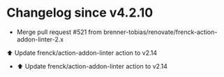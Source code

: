 # Changelog since v4.2.10
- Merge pull request #521 from brenner-tobias/renovate/frenck-action-addon-linter-2.x

⬆️ Update frenck/action-addon-linter action to v2.14 
- ⬆️ Update frenck/action-addon-linter action to v2.14 
